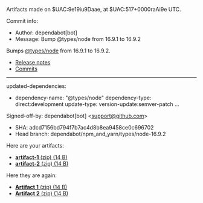Artifacts made on $UAC:9e19iu9Daae, at
$UAC:517+0000raAi9e UTC.

Commit info:
- Author: dependabot[bot]
- Message: Bump @types&#x2F;node from 16.9.1 to 16.9.2

Bumps [@types&#x2F;node](https:&#x2F;&#x2F;github.com&#x2F;DefinitelyTyped&#x2F;DefinitelyTyped&#x2F;tree&#x2F;HEAD&#x2F;types&#x2F;node) from 16.9.1 to 16.9.2.
- [Release notes](https:&#x2F;&#x2F;github.com&#x2F;DefinitelyTyped&#x2F;DefinitelyTyped&#x2F;releases)
- [Commits](https:&#x2F;&#x2F;github.com&#x2F;DefinitelyTyped&#x2F;DefinitelyTyped&#x2F;commits&#x2F;HEAD&#x2F;types&#x2F;node)

---
updated-dependencies:
- dependency-name: &quot;@types&#x2F;node&quot;
  dependency-type: direct:development
  update-type: version-update:semver-patch
...

Signed-off-by: dependabot[bot] &lt;support@github.com&gt;
- SHA: adcd7156bd794f7b7ac4d8b8ea9458ce0c696702
- Head branch: dependabot&#x2F;npm_and_yarn&#x2F;types&#x2F;node-16.9.2

Here are your artifacts:
- [**artifact-1** (zip) (14 B)](https:&#x2F;&#x2F;github.com&#x2F;AHW214&#x2F;github-actions&#x2F;suites&#x2F;3809012297&#x2F;artifacts&#x2F;94131263)
- [**artifact-2** (zip) (14 B)](https:&#x2F;&#x2F;github.com&#x2F;AHW214&#x2F;github-actions&#x2F;suites&#x2F;3809012297&#x2F;artifacts&#x2F;94131264)

Here they are again:
- [**Artifact 1** (zip) (14 B)](https:&#x2F;&#x2F;github.com&#x2F;AHW214&#x2F;github-actions&#x2F;suites&#x2F;3809012297&#x2F;artifacts&#x2F;94131263)
- [**Artifact 2** (zip) (14 B)](https:&#x2F;&#x2F;github.com&#x2F;AHW214&#x2F;github-actions&#x2F;suites&#x2F;3809012297&#x2F;artifacts&#x2F;94131264)

